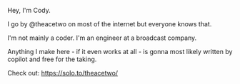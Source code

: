 Hey, I'm Cody.

I go by @theacetwo on most of the internet but everyone knows that.

I'm not mainly a coder. I'm an engineer at a broadcast company.

Anything I make here - if it even works at all - is gonna most likely written by copilot and free for the taking.

Check out: https://solo.to/theacetwo/
